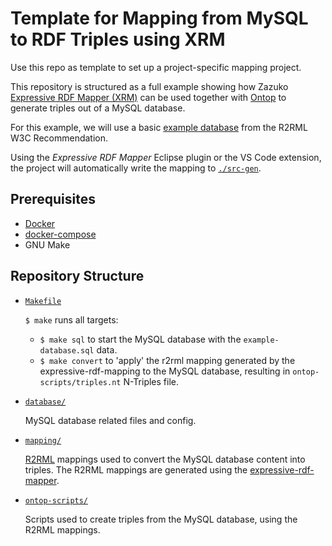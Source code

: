 # Template for Mapping from MySQL to RDF Triples using XRM

Use this repo as template to set up a project-specific mapping project.

This repository is structured as a full example showing how Zazuko [Expressive RDF Mapper (XRM)](https://github.com/zazuko/expressive-rdf-mapper)
can be used together with [Ontop](https://github.com/ontop/ontop) to generate triples out of a MySQL database.

For this example, we will use a basic [example database](https://www.w3.org/TR/r2rml/#example-input-database) from the R2RML W3C Recommendation.

Using the *Expressive RDF Mapper* Eclipse plugin or the VS Code extension, the project will automatically write the mapping to [`./src-gen`](./src-gen).

## Prerequisites

* [Docker](https://www.docker.com/get-started)
* [docker-compose](https://docs.docker.com/compose/install/)
* GNU Make

## Repository Structure

* [`Makefile`](./Makefile)

    `$ make` runs all targets:

    * `$ make sql` to start the MySQL database with the `example-database.sql` data.
    * `$ make convert` to 'apply' the r2rml mapping generated by the expressive-rdf-mapping to the MySQL database, resulting in `ontop-scripts/triples.nt` N-Triples file.

* [`database/`](./database/)

    MySQL database related files and config.

* [`mapping/`](./mapping/)

    [R2RML](https://www.w3.org/TR/r2rml/#abstract) mappings used to convert the MySQL database content into triples. The R2RML mappings are generated using the [expressive-rdf-mapper](https://github.com/zazuko/expressive-rdf-mapper).

* [`ontop-scripts/`](./ontop-scripts/)

    Scripts used to create triples from the MySQL database, using the R2RML mappings.
